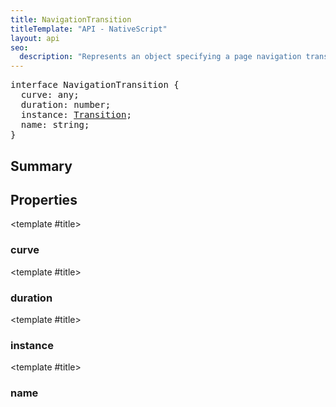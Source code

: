 ```yaml
---
title: NavigationTransition
titleTemplate: "API - NativeScript"
layout: api
seo:
  description: "Represents an object specifying a page navigation transition."
---
```


<!-- This page is auto generated, do not edit manually. -->
<!-- Run "yarn generate:api-docs" to regenerate -->

<script setup lang="ts">
  import { provide } from "vue";
  import API_DATA from "./NavigationTransition.data.json";
  
  provide('API_DATA', API_DATA);
</script>

<APIRefHierarchy v-once />

<pre class="[&_a]:text-green-400">interface NavigationTransition {
  curve: any;
  duration: number;
  instance: <a href="/api/class/Transition">Transition</a>;
  name: string;
}</pre>

<APIRefComment commentBase64="eyJibG9ja1RhZ3MiOltdLCJtb2RpZmllclRhZ3MiOnt9LCJzdW1tYXJ5IjpbeyJraW5kIjoidGV4dCIsInRleHQiOiJSZXByZXNlbnRzIGFuIG9iamVjdCBzcGVjaWZ5aW5nIGEgcGFnZSBuYXZpZ2F0aW9uIHRyYW5zaXRpb24uIn1dfQ==" v-once />

## <Heading ignore>Summary</Heading>

<APIRefSummary v-once />

## Properties

<div class="isOptional">

<APIRef for="10992" v-once>

<template #title>

### curve

</template>

</APIRef>

</div>

<div class="isOptional">

<APIRef for="10991" v-once>

<template #title>

### duration

</template>

</APIRef>

</div>

<div class="isOptional">

<APIRef for="10990" v-once>

<template #title>

### instance

</template>

</APIRef>

</div>

<div class="isOptional">

<APIRef for="10989" v-once>

<template #title>

### name

</template>

</APIRef>

</div>
